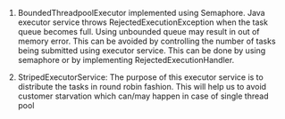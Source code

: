 1. BoundedThreadpoolExecutor implemented using Semaphore. Java executor service throws RejectedExecutionException when the task queue becomes full. 
Using unbounded queue may result in out of memory error. 
This can be avoided by controlling the number of tasks being submitted using executor service. 
This can be done by using semaphore or by implementing RejectedExecutionHandler.  

2. StripedExecutorService: The purpose of this executor service is to distribute the tasks in round robin fashion. 
This will help us to avoid customer starvation which can/may happen in case of single thread pool
